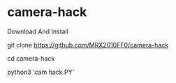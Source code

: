 # camera-hack

Download And Install

git clone https://github.com/MRX2010FF0/camera-hack

cd camera-hack

python3 'cam hack.PY'

